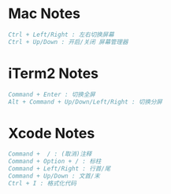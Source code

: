 <!--
@author: harold.duan
@date: 18-06-01
@memo: Notes logging
-->

# Mac Notes

``` Comments
Ctrl + Left/Right : 左右切换屏幕
Ctrl + Up/Down : 开启/关闭 屏幕管理器
```

# iTerm2 Notes

``` Comments
Command + Enter : 切换全屏
Alt + Command + Up/Down/Left/Right : 切换分屏
```

# Xcode Notes

``` Comments
Command +  / : (取消)注释
Command + Option + / : 标柱
Command + Left/Right : 行首/尾
Command + Up/Down : 文首/末
Ctrl + I : 格式化代码
```